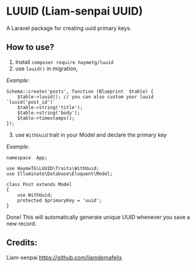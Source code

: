 

# LUUID (Liam-senpai UUID)

A Laravel package for creating uuid primary keys.

## How to use?
1) Install `composer require haymetg/luuid`
2) use `luuid()` in migration, 

*Example:*

    Schema::create('posts', function (Blueprint  $table) {
        $table->luuid(); // you can also custom your luuid `luuid('post_id')`
        $table->string('title');
        $table->string('body');
        $table->timestamps();
    });


3) use `WithUuid` trait in your Model and declare the primary key

*Example:*

    namespace  App;
    
    use HaymeTG\LUUID\Traits\WithUuid;
    use Illuminate\Database\Eloquent\Model;
    
    class Post extends Model
    {
    	use WithUuid;
    	protected $primaryKey = 'uuid';
    }


Done!
This will automatically generate unique UUID whenever you save a new record.

## Credits: 
Liam-senpai <https://github.com/liamdemafelix>
